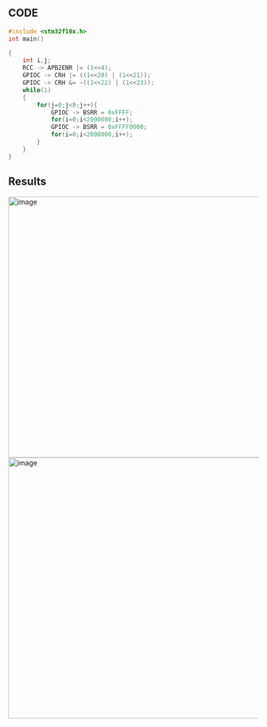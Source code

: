## CODE
```c
#include <stm32f10x.h>
int main()

{
	int i,j; 
	RCC -> APB2ENR |= (1<<4);
	GPIOC -> CRH |= ((1<<20) | (1<<21));
	GPIOC -> CRH &= ~((1<<22) | (1<<23));
	while(1)
	{
		for(j=0;j<8;j++){
			GPIOC -> BSRR = 0xFFFF;
			for(i=0;i<2000000;i++);
			GPIOC -> BSRR = 0xFFFF0000;
			for(i=0;i<2000000;i++);
		}
	}
}
```

## Results
<img width="507" height="525" alt="image" src="https://github.com/user-attachments/assets/8ca1c547-c97e-40b1-b26c-842ca73d6291" />
<img width="507" height="525" alt="image" src="https://github.com/user-attachments/assets/ebc5791e-4a71-4dfc-9f70-7f74506a8ab8" />
